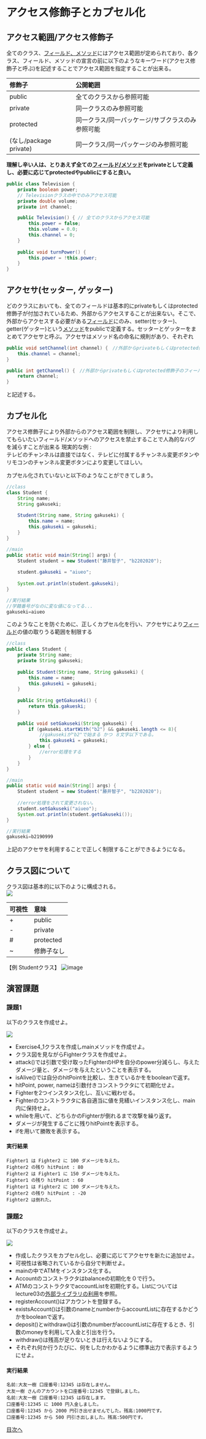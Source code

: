 # アクセス修飾子とカプセル化

## アクセス範囲/アクセス修飾子

全てのクラス、[フィールド、メソッド](https://github.com/KazukiOtomo/ProjectMemberDocument/blob/main/Lectures/Lecture2.md)にはアクセス範囲が定められており、各クラス、フィールド、メソッドの宣言の前に以下のようなキーワード(アクセス修飾子と呼ぶ)を記述することでアクセス範囲を指定することが出来る。  

|修飾子|公開範囲|
|:-|:-|
|public|全てのクラスから参照可能|
|private|同一クラスのみ参照可能|
|protected|同一クラス/同一パッケージ/サブクラスのみ参照可能|
|(なし/package private)|同一クラス/同一パッケージのみ参照可能|

__理解し辛い人は、とりあえず全ての[フィールド/メソッド](https://github.com/KazukiOtomo/ProjectMemberDocument/blob/main/Lectures/Lecture2.md)をprivateとして定義し、必要に応じてprotectedやpublicにすると良い。__ 

```java
public class Television {
	private boolean power; 
    // Televisionクラスの中でのみアクセス可能
	private double volume;
	private int channel;

	public Television() { // 全てのクラスからアクセス可能
		this.power = false;
		this.volume = 0.0;
		this.channel = 0;
	}	
	
	public void turnPower() {
		this.power = !this.power;
	}
}
```


## アクセサ(セッター, ゲッター)

どのクラスにおいても、全てのフィールドは基本的にprivateもしくはprotected修飾子が付加されているため、外部からアクセスすることが出来ない。そこで、外部からアクセスする必要がある[フィールド](https://github.com/Cist-ProjectMember/ProjectMemberDocuments/blob/master/2020s/course/lectures/lecture02.md#%E3%83%95%E3%82%A3%E3%83%BC%E3%83%AB%E3%83%89%E3%81%A8%E3%83%A1%E3%82%BD%E3%83%83%E3%83%89)にのみ、setter(セッター)、getter(ゲッター)という[メソッド](https://github.com/Cist-ProjectMember/ProjectMemberDocuments/blob/master/2020s/course/lectures/lecture02.md#%E3%83%95%E3%82%A3%E3%83%BC%E3%83%AB%E3%83%89%E3%81%A8%E3%83%A1%E3%82%BD%E3%83%83%E3%83%89)をpublicで定義する。セッターとゲッターをまとめてアクセサと呼ぶ。アクセサはメソッド名の命名に規則があり、それぞれ  

```java
public void setChannel(int channel) {　//外部からprivateもしくはprotected修飾子のフィールド変数を変更するときに用いる
	this.channel = channel;
}

public int getChannel() {　//外部からprivateもしくはprotected修飾子のフィールド変数の値を取得するときに用いる
	return channel;
}
```

と記述する。  


## カプセル化

アクセス修飾子により外部からのアクセス範囲を制限し、アクセサにより利用してもらいたいフィールド/メソッドへのアクセスを禁止することで人為的なバグを減らすことが出来る
現実的な例 :  
テレビのチャンネルは直接ではなく、テレビに付属するチャンネル変更ボタンやリモコンのチャンネル変更ボタンにより変更してほしい。  

カプセル化されていないと以下のようなことができてしまう。

```java
//class
class Student {
	String name;
	String gakuseki;
	
	Student(String name, String gakuseki) {
		this.name = name;
		this.gakuseki = gakuseki;
	}
}

//main
public static void main(String[] args) {
	Student student = new Student("藤井智子", "b2202020");
		
	student.gakuseki = "aiueo";
	
	System.out.println(student.gakuseki);
}

//実行結果
//学籍番号がなのに変な値になってる...
gakuseki=aiueo
```

このようなことを防ぐために、正しくカプセル化を行い、アクセサにより[フィールド](https://github.com/Cist-ProjectMember/ProjectMemberDocuments/blob/master/2020s/course/lectures/lecture02.md#%E3%83%95%E3%82%A3%E3%83%BC%E3%83%AB%E3%83%89%E3%81%A8%E3%83%A1%E3%82%BD%E3%83%83%E3%83%89)の値の取りうる範囲を制限する

```java
//class
public class Student {
	private String name;
	private String gakuseki;
	
	public Student(String name, String gakuseki) {
		this.name = name;
		this.gakuseki = gakuseki;
	}
	
	public String getGakuseki() {
		return this.gakueski;
	}
	
	public void setGakuseki(String gakuseki) {
		if (gakuseki.startWith("b2") && gakuseki.length <= 8){
			//gakusekiが"b2"で始まる かつ ８文字以下である。
			this.gakuseki = gakuseki;
		} else {
			//error処理をする
		}
	}
}

//main
public static void main(String[] args) {
	Student student = new Student("藤井智子", "b2202020");
		
	//error処理をされて変更されない。
	student.setGakuseki("aiueo");
	System.out.println(student.getGakuseki());
}

//実行結果
gakuseki=b2190999
```

上記のアクセサを利用することで正しく制限することができるようになる。

## クラス図について

クラス図は基本的に以下のように構成される。  
![](http://www.plantuml.com/plantuml/png/SoWkIImgAStDuIhEpimhI2nAp5L8paaiBdOiAIdAJ2ejIVLCpiyBpgnALJ3WuWBBA3nkMl-uUUNZffrF9_HMSt4fFErV_sBPj6SDonM00ayxUnMi59xEwqQHU3QvzydUEK1f1OsdUwO-cxhXSUCwk6Au252N9anpBPT3QbuAq640)

|可視性|意味|
|:--|:--|
|+|public|
|-|private|
|#|protected|
|~|修飾子なし|


【例 Studentクラス】
![image](https://user-images.githubusercontent.com/85465441/197566026-3a8e5033-a907-4610-9802-497e41b08da0.png)


## 演習課題

### 課題1

以下のクラスを作成せよ。  

![](http://www.plantuml.com/plantuml/png/JOx1JiOW48JlF0L7Y9fuvjHUZ5wCIPzWssxQJM5fO5kZndUN-fC_723Bp7p3TbaWoH6yoXln3Wc2dZpat8ia6W_1jodoGD-edzM_eLzeMGNJZz9FAyb791PNJddkyHDJdHa2ka4IyQAKVgYGQOb7NO5hRFAsv444fiqWO_Xo5RRkZ3GNatBlwKHZtHYZH-2YBIYljTlSWxaHsv_jTTsWTmXNKTtqLtN8yn7y7m00)
* Exercise4_1クラスを作成しmainメソッドを作成せよ。
* クラス図を見ながらFighterクラスを作成せよ。
* attack()では引数で受け取ったFighterのHPを自分のpower分減らし、与えたダメージ量と、ダメージを与えたということを表示する。
* isAlive()では自分のhitPointを比較し、生きているかををbooleanで返す。
* hitPoint, power, nameは引数付きコンストラクタにて初期化せよ。
* Fighterを2つインスタンス化し、互いに戦わせる。
* Fighterのコンストラクタに各自適当に値を見繕いインスタンス化し、main内に保持せよ。
* whileを用いて、どちらかのFighterが倒れるまで攻撃を繰り返す。
* ダメージが発生するごとに残りhitPointを表示する。
* ifを用いて勝敗を表示する。

#### 実行結果

```
Fighter1 は Fighter2 に 100 ダメージを与えた。
Fighter2 の残り hitPoint : 80
Fighter2 は Fighter1 に 150 ダメージを与えた。
Fighter1 の残り hitPoint : 60
Fighter1 は Fighter2 に 100 ダメージを与えた。
Fighter2 の残り hitPoint : -20
Fighter2 は倒れた。
```

### 課題2

以下のクラスを作成せよ。 

![](http://www.plantuml.com/plantuml/png/ZP11ImCn48Nlyok6FRNYbYgU5f7kmOEWfteJaTdii1tS92MPjTNI_sxMHbelqaC6ClDUvdjPHAMWW-qXlejRKo2BfgSOQzKWpQ3yOBnRoXVZ77u6M3y_xG3963yuVPIerLXkwqFZ3aR1P0eOk4jz3damSMIvMceGrrsY6sp38L-drOUN5f2toH3FqJVUzqmEiEMrZvB4UPxbrZl-h7f_V7iZkce3RVvJZXNsa7DcZfJrX0J-aW0sr9CpVF3Y6Up71VTR3aOYtxnTfoMxgAHYzcX9t8H25xFZvJLdICOJ2vP1kfMMutT3EbXS5UZB4elvR7PH_AB0WbqxsFuR)

* 作成したクラスをカプセル化し、必要に応じてアクセサを新たに追加せよ。
* 可視性は省略されているから自分で判断せよ。 
* mainの中でATMをインスタンス化する。
* Accountのコンストラクタはbalanceの初期化を０で行う。
* ATMのコンストラクタでaccountListを初期化する。Listについてはlecture03の[外部ライブラリの利用](https://github.com/KazukiOtomo/ProjectMemberDocument/blob/main/Lectures/Lecture3.md)を参照。
* registerAccount()はアカウントを登録する。
* existsAccount()は引数のnameとnumberからaccountListに存在するかどうかをbooleanで返す。
* deposit()とwithdraw()は引数のnumberがaccountListに存在するとき、引数のmoneyを利用して入金と引出を行う。
* withdraw()は残高が足りないときは行えないようにする。
* それぞれ何か行うたびに、何をしたかわかるように標準出力で表示するようにせよ。

#### 実行結果

```
名前:大友一樹 口座番号:12345 は存在しません。
大友一樹 さんのアカウントを口座番号:12345 で登録しました。
名前:大友一樹 口座番号:12345 は存在します。
口座番号:12345 に 1000 円入金しました。
口座番号:12345 から 2000 円引き出せませんでした。残高:1000円です。
口座番号:12345 から 500 円引き出しました。残高:500円です。
```

[目次へ](../README.md)
